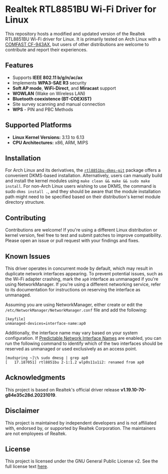 # Realtek RTL8851BU Wi-Fi Driver for Linux

This repository hosts a modified and updated version of the Realtek RTL8851BU Wi-Fi driver for Linux. It is primarily tested on Arch Linux with a [COMFAST CF-943AX](https://www.alibaba.com/product-detail/COMFAST-RTL8851BU-Wireless-BT-Adapter-Dongle_1601014889255.html), but users of other distributions are welcome to contribute and report their experiences.

## Features
- Supports **IEEE 802.11 b/g/n/ac/ax**
- Implements **WPA3-SAE R3** security
- **Soft AP mode**, **WiFi-Direct**, and **Miracast** support
- **WOWLAN** (Wake on Wireless LAN)
- **Bluetooth coexistence (BT-COEXIST)**
- Site survey scanning and manual connection
- **WPS** - PIN and PBC Methods

## Supported Platforms
- **Linux Kernel Versions:** 3.13 to 6.13
- **CPU Architectures:** x86, ARM, MIPS

## Installation
For Arch Linux and its derivatives, the [`rtl8851bu-dkms-git`](https://aur.archlinux.org/packages/rtl8851bu-dkms-git) package offers a convenient DKMS-based installation. Alternatively, users can manually build and install the kernel modules using `make clean && make && sudo make install`. For non-Arch Linux users wishing to use DKMS, the command is sudo `dkms install .`, and they should be aware that the module installation path might need to be specified based on their distribution's kernel module directory structure.

## Contributing
Contributions are welcome! If you're using a different Linux distribution or kernel version, feel free to test and submit patches to improve compatibility. Please open an issue or pull request with your findings and fixes.

## Known Issues
This driver operates in concurrent mode by default, which may result in duplicate network interfaces appearing. To prevent potential issues, such as the Wi-Fi adapter crashing, mark the `ap0` interface as unmanaged if you're using NetworkManager. If you're using a different networking service, refer to its documentation for instructions on reserving the interface as unmanaged.  

Assuming you are using NetworkManager, either create or edit the `/etc/NetworkManager/NetworkManager.conf` file and add the following:  

```
[keyfile]                                                                    
unmanaged-devices=interface-name:ap0
```

Additionally, the interface name may vary based on your system configuration. If [Predictable Network Interface Names](https://www.freedesktop.org/wiki/Software/systemd/PredictableNetworkInterfaceNames/) are enabled, you can run the following command to identify which of the two interfaces should be reserved as unmanaged or used exclusively as an access point.

```
[mudspring ~]\% sudo dmesg | grep ap0
[   17.187051] rtl8851bu 2-1:1.2 wlp0s11u1i2: renamed from ap0
```

## Acknowledgments
This project is based on Realtek's official driver release **v1.19.10-70-g84e35c28d.20231019**.

## Disclaimer
This project is maintained by independent developers and is not affiliated with, endorsed by, or supported by Realtek Corporation. The maintainers are not employees of Realtek.

## License
This project is licensed under the GNU General Public License v2. See the full license text [here](https://github.com/fofajardo/rtl8851bu/blob/master/LICENSE).
